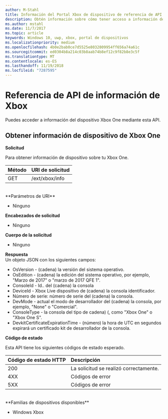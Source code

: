 ```yaml
---
author: M-Stahl
title: Información del Portal Xbox de dispositivo de referencia de API
description: Obtén información sobre cómo tener acceso a información de dispositivo de Xbox.
ms.author: mstahl
ms.date: 11/7/2017
ms.topic: article
keywords: Windows 10, uwp, xbox, portal de dispositivos
ms.localizationpriority: medium
ms.openlocfilehash: 4b0e2bab0ce7d5525e8032809954ff656a74a61c
ms.sourcegitcommit: ed0304b8a214c03b8aab74b8ef12c9f82b8e3c5f
ms.translationtype: MT
ms.contentlocale: es-ES
ms.lasthandoff: 11/19/2018
ms.locfileid: "7287595"
---
```

# <a name="xbox-info-api-reference"></a>Referencia de API de información de Xbox   
Puedes acceder a información del dispositivo Xbox One mediante esta API.

## <a name="get-xbox-one-device-information"></a>Obtener información de dispositivo de Xbox One

**Solicitud**

Para obtener información de dispositivo sobre tu Xbox One.

Método      | URI de solicitud
:------     | :-----
GET | /ext/xbox/info
<br />
**Parámetros de URI**

- Ninguno

**Encabezados de solicitud**

- Ninguno

**Cuerpo de la solicitud**

- Ninguno

**Respuesta**   
Un objeto JSON con los siguientes campos:

* OsVersion - (cadena) la versión del sistema operativo.
* OsEdition - (cadena) la edición del sistema operativo, por ejemplo, "Marzo de 2017" o "marzo de 2017 QFE 1".
* ConsoleId - Id.. del (cadena) la consola
* DeviceId - Xbox Live dispositivo de (cadena) la consola identificador.
* Número de serie: número de serie del (cadena) la consola.
* DevMode - actual el modo de desarrollador del (cadena) la consola, por ejemplo, "None" o "Comercial".
* ConsoleType - la consola del tipo de cadena) (, como "Xbox One" o "Xbox One S".
* DevkitCertificateExpirationTime - (número) la hora de UTC en segundos expirará un certificado kit de desarrollador de la consola.

**Código de estado**

Esta API tiene los siguientes códigos de estado esperado.

Código de estado HTTP      | Descripción
:------     | :-----
200 | La solicitud se realizó correctamente.
4XX | Códigos de error
5XX | Códigos de error

<br />
**Familias de dispositivos disponibles**

* Windows Xbox
